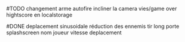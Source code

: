 #TODO
changement arme
autofire
incliner la camera
vies/game over
hightscore en localstorage

#DONE
deplacement sinusoidale
réduction des ennemis
tir long porte
splashscreen
nom joueur
vitesse deplacement

